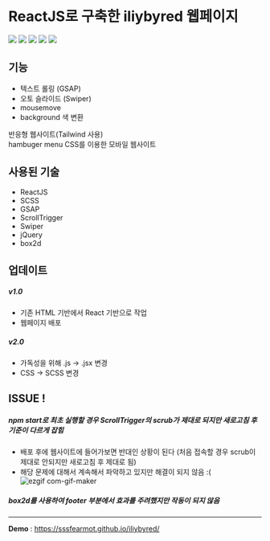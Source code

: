 # ReactJS로 구축한 iliybyred 웹페이지
<img src="https://img.shields.io/badge/React-61DAFB?style=flat-square&logo=React&logoColor=white"/> <img src="https://img.shields.io/badge/Sass-CC6699?style=flat-square&logo=Sass&logoColor=white"/>
<img src="https://img.shields.io/badge/GreenSock-88CE02?style=flat-square&logo=GreenSock&logoColor=white"/>
<img src="https://img.shields.io/badge/Swiper-6332F6?style=flat-square&logo=Swiper&logoColor=white"/>
<img src="https://img.shields.io/badge/jQuery-0769AD?style=flat-square&logo=jQuery&logoColor=white"/>

## 기능
- 텍스트 롤링 (GSAP)
- 오토 슬라이드 (Swiper)
- mousemove
- background 색 변환

반응형 웹사이트(Tailwind 사용)</br>
hambuger menu CSS를 이용한 모바일 웹사이트

## 사용된 기술
- ReactJS
- SCSS
- GSAP
- ScrollTrigger
- Swiper
- jQuery
- box2d

## 업데이트

##### v1.0
- 기존 HTML 기반에서 React 기반으로 작업
- 웹페이지 배포

##### v2.0
- 가독성을 위해 .js -> .jsx 변경
- CSS -> SCSS 변경

## ISSUE !
##### npm start로 최초 실행할 경우 ScrollTrigger의 scrub가 제대로 되지만 새로고침 후 기준이 다르게 잡힘
- 배포 후에 웹사이트에 들어가보면 반대인 상황이 된다 (처음 접속할 경우 scrub이 제대로 안되지만 새로고침 후 제대로 됨)
- 해당 문제에 대해서 계속해서 파악하고 있지만 해결이 되지 않음 :(
![ezgif com-gif-maker](https://user-images.githubusercontent.com/71980176/209556662-ce680c37-d188-4caa-9c50-d3f14e207537.gif)

##### box2d를 사용하여 footer 부분에서 효과를 주려했지만 작동이 되지 않음

***
**Demo** : <https://sssfearmot.github.io/iliybyred/>
